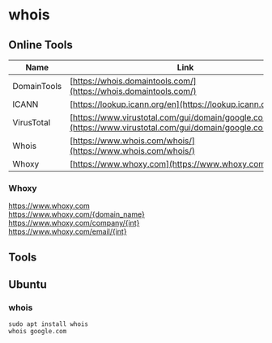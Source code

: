 # whois  

## Online Tools  
| Name | Link |  
| ---- | ---- |  
| DomainTools | [https://whois.domaintools.com/](https://whois.domaintools.com/) |  
| ICANN | [https://lookup.icann.org/en](https://lookup.icann.org/en) |  
| VirusTotal | [https://www.virustotal.com/gui/domain/google.com/details](https://www.virustotal.com/gui/domain/google.com/details) |  
| Whois | [https://www.whois.com/whois/](https://www.whois.com/whois/) |  
| Whoxy | [https://www.whoxy.com](https://www.whoxy.com) |  

### Whoxy  
https://www.whoxy.com  
https://www.whoxy.com/{domain_name}  
https://www.whoxy.com/company/{int}  
https://www.whoxy.com/email/{int}  

## Tools  
## Ubuntu  
### whois  
`sudo apt install whois`    
`whois google.com`  
